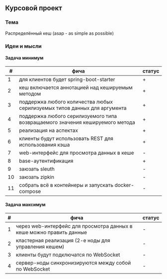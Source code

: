 ## Курсовой проект

### Тема

Распределённый кеш (asap - as simple as possible)

### Идеи и мысли

#### Задача минимум

| # | фича                                                                 | статус |
|---|----------------------------------------------------------------------|--------|
| 1 | для клиентов будет spring-boot-starter                               | + |
| 2 | кеш включается аннотацией над кешируемым методом                     | + |
| 3 | поддержка любого количества любых серилизуемых типов данных для аргумента | + |
| 4 | поддержка любого серилизуемого типа возвращаемого значения кешируемого метода | + |
| 5 | реализация на аспектах                                               | + |
| 6 | клиенты будут использовать REST для использования кэша               | + |
| 7 | web-интерфейс для просмотра данных в кеше                            | - |
| 8 | base-аутентификация                                                  | + |
| 9 | заюзать sleuth                                                       | - |
| 10 | заюзать zipkin                                                      | - |
| 11 | собрать всё в контейнеры и запускать docker-compose                 | - |

#### Задача максимум

| # | фича                                                                 | статус |
|---|----------------------------------------------------------------------|--------|
| 1 | через web-интерфейс для просмотра данных в кеше можно править данные | - |
| 2 | кластерная реализация (2-е ноды для управления кешем) | - |
| 3 | клиенты будут подключатся по WebSocket | - |
| 4 | сервер-ноды синхронизируются между собой по WebSocket | - |